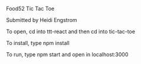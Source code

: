 Food52 Tic Tac Toe 

Submitted by Heidi Engstrom

To open, cd into ttt-react and then cd into tic-tac-toe

To install, type npm install

To run, type npm start and open in localhost:3000